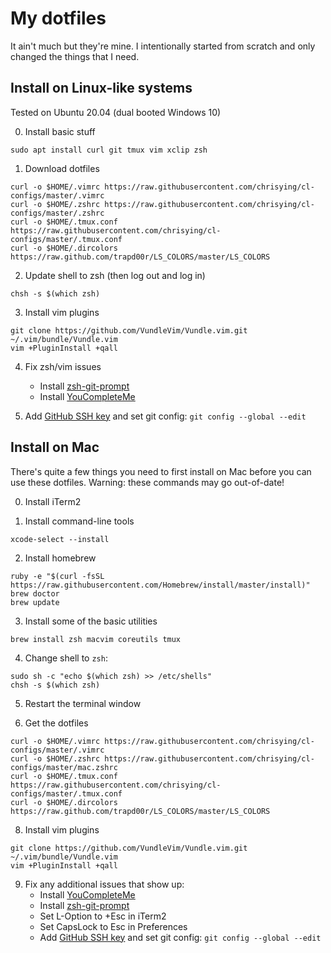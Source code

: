 # My dotfiles

It ain't much but they're mine. I intentionally started from scratch and only
changed the things that I need.

## Install on Linux-like systems

Tested on Ubuntu 20.04 (dual booted Windows 10)

0. Install basic stuff

```
sudo apt install curl git tmux vim xclip zsh
```

1. Download dotfiles

```
curl -o $HOME/.vimrc https://raw.githubusercontent.com/chrisying/cl-configs/master/.vimrc 
curl -o $HOME/.zshrc https://raw.githubusercontent.com/chrisying/cl-configs/master/.zshrc
curl -o $HOME/.tmux.conf https://raw.githubusercontent.com/chrisying/cl-configs/master/.tmux.conf
curl -o $HOME/.dircolors https://raw.github.com/trapd00r/LS_COLORS/master/LS_COLORS
```

2. Update shell to zsh (then log out and log in)

```
chsh -s $(which zsh)
```

3. Install vim plugins

```
git clone https://github.com/VundleVim/Vundle.vim.git ~/.vim/bundle/Vundle.vim
vim +PluginInstall +qall
```

4. Fix zsh/vim issues
   * Install [zsh-git-prompt](https://github.com/olivierverdier/zsh-git-prompt)
   * Install [YouCompleteMe](https://github.com/ycm-core/YouCompleteMe)

5. Add [GitHub SSH key](https://help.github.com/en/articles/generating-a-new-ssh-key-and-adding-it-to-the-ssh-agent) and set git config: `git config --global --edit`

## Install on Mac

There's quite a few things you need to first install on Mac before you can use
these dotfiles. Warning: these commands may go out-of-date!

0. Install iTerm2

1. Install command-line tools

```
xcode-select --install
```

2. Install homebrew

```
ruby -e "$(curl -fsSL https://raw.githubusercontent.com/Homebrew/install/master/install)"
brew doctor
brew update
```

3. Install some of the basic utilities

```
brew install zsh macvim coreutils tmux
```

4. Change shell to `zsh`:

```
sudo sh -c "echo $(which zsh) >> /etc/shells"
chsh -s $(which zsh)
```

5. Restart the terminal window

7. Get the dotfiles

```
curl -o $HOME/.vimrc https://raw.githubusercontent.com/chrisying/cl-configs/master/.vimrc 
curl -o $HOME/.zshrc https://raw.githubusercontent.com/chrisying/cl-configs/master/mac.zshrc
curl -o $HOME/.tmux.conf https://raw.githubusercontent.com/chrisying/cl-configs/master/.tmux.conf
curl -o $HOME/.dircolors https://raw.github.com/trapd00r/LS_COLORS/master/LS_COLORS
```

8. Install vim plugins

```
git clone https://github.com/VundleVim/Vundle.vim.git ~/.vim/bundle/Vundle.vim
vim +PluginInstall +qall
```

9. Fix any additional issues that show up:
    * Install [YouCompleteMe](https://github.com/ycm-core/YouCompleteMe)
    * Install [zsh-git-prompt](https://github.com/olivierverdier/zsh-git-prompt)
    * Set L-Option to +Esc in iTerm2
    * Set CapsLock to Esc in Preferences
    * Add [GitHub SSH key](https://help.github.com/en/articles/generating-a-new-ssh-key-and-adding-it-to-the-ssh-agent) and set git config: `git config --global --edit`
